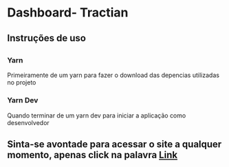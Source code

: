 <h1>Dashboard- Tractian</h1>
<h2>Instruções de uso<h2>
<h3><strong>Yarn</strong></h3>
<p>Primeiramente de um yarn para fazer o download das depencias utilizadas no projeto</p>
<h3><strong>Yarn Dev</strong></h3>
<p>Quando terminar de um yarn dev para iniciar a aplicação como desenvolvedor</p>

<h2>Sinta-se avontade para acessar o site a qualquer momento, apenas click na palavra <a href='https://dashboard-tractian-emmanoelcoutinho.vercel.app/ativos'>Link</a></h2>
